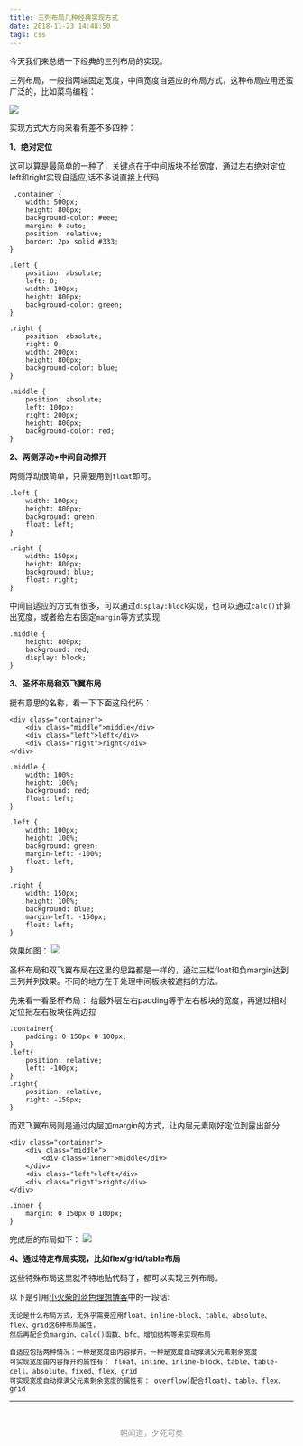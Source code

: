 ```yaml
---
title: 三列布局几种经典实现方式
date: 2018-11-23 14:48:50
tags: css
---
```

今天我们来总结一下经典的三列布局的实现。

三列布局，一般指两端固定宽度，中间宽度自适应的布局方式，这种布局应用还蛮广泛的，比如菜鸟编程：
<!--more-->

![](https://user-gold-cdn.xitu.io/2018/11/22/1673a8992b357231?w=1676&h=908&f=png&s=239441)

实现方式大方向来看有差不多四种：

**1、绝对定位**

这可以算是最简单的一种了，关键点在于中间版块不给宽度，通过左右绝对定位left和right实现自适应,话不多说直接上代码

```
 .container {
    width: 500px;
    height: 800px;
    background-color: #eee;
    margin: 0 auto;
    position: relative;
    border: 2px solid #333;
}

.left {
    position: absolute;
    left: 0;
    width: 100px;
    height: 800px;
    background-color: green;
}

.right {
    position: absolute;
    right: 0;
    width: 200px;
    height: 800px;
    background-color: blue;
}

.middle {
    position: absolute;
    left: 100px;
    right: 200px;
    height: 800px;
    background-color: red;
}
```
**2、两侧浮动+中间自动撑开**

两侧浮动很简单，只需要用到`float`即可。
```
.left {
    width: 100px;
    height: 800px;
    background: green;
    float: left;
}

.right {
    width: 150px;
    height: 800px;
    background: blue;
    float: right;
}
```
中间自适应的方式有很多，可以通过`display:block`实现，也可以通过`calc()`计算出宽度，或者给左右固定`margin`等方式实现
```
.middle {
    height: 800px;
    background: red;
    display: block;
}
```
**3、圣杯布局和双飞翼布局**

挺有意思的名称，看一下下面这段代码：
```
<div class="container">
    <div class="middle">middle</div>
    <div class="left">left</div>
    <div class="right">right</div>
</div>
```
```
.middle {
    width: 100%;
    height: 100%;
    background: red;
    float: left;
}

.left {
    width: 100px;
    height: 100%;
    background: green;
    margin-left: -100%;
    float: left;
}

.right {
    width: 150px;
    height: 100%;
    background: blue;
    margin-left: -150px;
    float: left;
}
```
效果如图：
![](https://user-gold-cdn.xitu.io/2018/11/23/1673f3a156244a68?w=1309&h=305&f=png&s=8935)

圣杯布局和双飞翼布局在这里的思路都是一样的，通过三栏float和负margin达到三列并列效果。不同的地方在于处理中间板块被遮挡的方法。

先来看一看圣杯布局：
给最外层左右padding等于左右板块的宽度，再通过相对定位把左右板块往两边拉
```
.container{
    padding: 0 150px 0 100px;
}
.left{
    position: relative;
    left: -100px;
}
.right{
    position: relative;
    right: -150px;
}
```

而双飞翼布局则是通过内层加margin的方式，让内层元素刚好定位到露出部分
```
<div class="container">
    <div class="middle">
        <div class="inner">middle</div>
    </div>
    <div class="left">left</div>
    <div class="right">right</div>
</div>
```
```
.inner {
    margin: 0 150px 0 100px;
}
```
完成后的布局如下：
![](https://user-gold-cdn.xitu.io/2018/11/23/1673f398169b4fa5?w=1308&h=304&f=png&s=9309)

**4、通过特定布局实现，比如flex/grid/table布局**

这些特殊布局这里就不特地贴代码了，都可以实现三列布局。

以下是引用[小火柴的蓝色理想博客](https://www.cnblogs.com/xiaohuochai/p/5455905.html)中的一段话:

    无论是什么布局方式，无外乎需要应用float、inline-block、table、absolute、flex、grid这6种布局属性，
    然后再配合负margin、calc()函数、bfc、增加结构等来实现布局

    自适应包括两种情况：一种是宽度由内容撑开，一种是宽度自动撑满父元素剩余宽度
    可实现宽度由内容撑开的属性有： float、inline、inline-block、table、table-cell、absolute、fixed、flex、grid
    可实现宽度自动撑满父元素剩余宽度的属性有： overflow(配合float)、table、flex、grid
<hr/>
<br>
<p style="text-align:center;color:#999">朝闻道，夕死可矣</p>